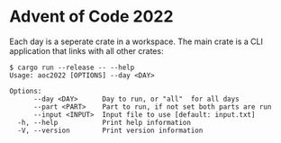 # Advent of Code 2022

Each day is a seperate crate in a workspace. The main crate is a CLI application
that links with all other crates:

```
$ cargo run --release -- --help
Usage: aoc2022 [OPTIONS] --day <DAY>

Options:
      --day <DAY>      Day to run, or "all"  for all days
      --part <PART>    Part to run, if not set both parts are run
      --input <INPUT>  Input file to use [default: input.txt]
  -h, --help           Print help information
  -V, --version        Print version information
```
